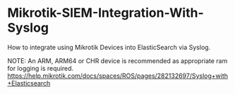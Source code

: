 # Mikrotik-SIEM-Integration-With-Syslog

How to integrate using Mikrotik Devices into ElasticSearch via Syslog.

NOTE: An ARM, ARM64 or CHR device is recommended as appropriate ram for logging is required.
https://help.mikrotik.com/docs/spaces/ROS/pages/282132697/Syslog+with+Elasticsearch
